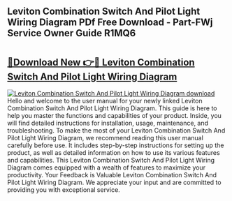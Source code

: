 ## Leviton Combination Switch And Pilot Light Wiring Diagram PDf Free Download - Part-FWj Service Owner Guide R1MQ6

# <h2><a href="http://dfu66w.blite.top/?on=Leviton+Combination+Switch+And+Pilot+Light+Wiring+Diagram">🔗Download New 👉🔴 Leviton Combination Switch And Pilot Light Wiring Diagram</a></h2>

[![Leviton Combination Switch And Pilot Light Wiring Diagram download](https://i.imgur.com/lujVjoI.png)](http://dfu66w.blite.top/?on=Leviton+Combination+Switch+And+Pilot+Light+Wiring+Diagram)
Hello and welcome to the user manual for your newly linked Leviton Combination Switch And Pilot Light Wiring Diagram. This guide is here to help you master the functions and capabilities of your product. Inside, you will find detailed instructions for installation, usage, maintenance, and troubleshooting. To make the most of your Leviton Combination Switch And Pilot Light Wiring Diagram, we recommend reading this user manual carefully before use. It includes step-by-step instructions for setting up the product, as well as detailed information on how to use its various features and capabilities. This Leviton Combination Switch And Pilot Light Wiring Diagram comes equipped with a wealth of features to maximize your productivity. Your Feedback is Valuable Leviton Combination Switch And Pilot Light Wiring Diagram. We appreciate your input and are committed to providing you with exceptional service.
